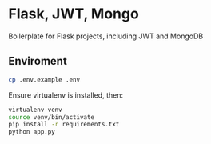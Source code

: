 # Flask, JWT, Mongo

Boilerplate for Flask projects, including JWT and MongoDB

## Enviroment

```bash
cp .env.example .env
```

Ensure virtualenv is installed, then:

```bash
virtualenv venv
source venv/bin/activate
pip install -r requirements.txt
python app.py
```
